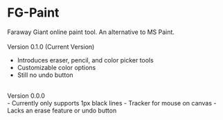 # FG-Paint
Faraway Giant online paint tool. An alternative to MS Paint.<br>
<br>
Version 0.1.0 (Current Version)
<br>
- Introduces eraser, pencil, and color picker tools
- Customizable color options
- Still no undo button
<br>
Version 0.0.0
<br>
- Currently only supports 1px black lines
- Tracker for mouse on canvas
- Lacks an erase feature or undo button
